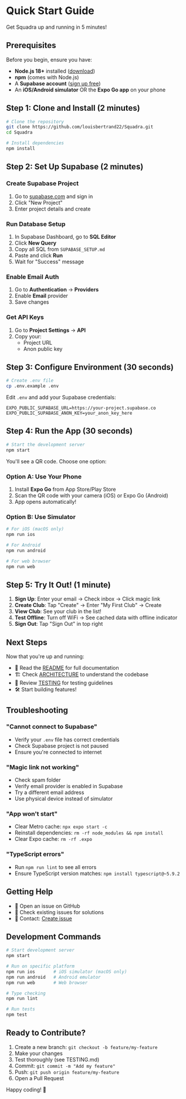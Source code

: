 # Quick Start Guide

Get Squadra up and running in 5 minutes!

## Prerequisites

Before you begin, ensure you have:
- **Node.js 18+** installed ([download](https://nodejs.org/))
- **npm** (comes with Node.js)
- A **Supabase account** ([sign up free](https://supabase.com))
- An **iOS/Android simulator** OR the **Expo Go app** on your phone

## Step 1: Clone and Install (2 minutes)

```bash
# Clone the repository
git clone https://github.com/louisbertrand22/Squadra.git
cd Squadra

# Install dependencies
npm install
```

## Step 2: Set Up Supabase (2 minutes)

### Create Supabase Project

1. Go to [supabase.com](https://supabase.com) and sign in
2. Click "New Project"
3. Enter project details and create

### Run Database Setup

1. In Supabase Dashboard, go to **SQL Editor**
2. Click **New Query**
3. Copy all SQL from `SUPABASE_SETUP.md`
4. Paste and click **Run**
5. Wait for "Success" message

### Enable Email Auth

1. Go to **Authentication** → **Providers**
2. Enable **Email** provider
3. Save changes

### Get API Keys

1. Go to **Project Settings** → **API**
2. Copy your:
   - Project URL
   - Anon public key

## Step 3: Configure Environment (30 seconds)

```bash
# Create .env file
cp .env.example .env
```

Edit `.env` and add your Supabase credentials:

```env
EXPO_PUBLIC_SUPABASE_URL=https://your-project.supabase.co
EXPO_PUBLIC_SUPABASE_ANON_KEY=your_anon_key_here
```

## Step 4: Run the App (30 seconds)

```bash
# Start the development server
npm start
```

You'll see a QR code. Choose one option:

### Option A: Use Your Phone
1. Install **Expo Go** from App Store/Play Store
2. Scan the QR code with your camera (iOS) or Expo Go (Android)
3. App opens automatically!

### Option B: Use Simulator
```bash
# For iOS (macOS only)
npm run ios

# For Android
npm run android

# For web browser
npm run web
```

## Step 5: Try It Out! (1 minute)

1. **Sign Up**: Enter your email → Check inbox → Click magic link
2. **Create Club**: Tap "Create" → Enter "My First Club" → Create
3. **View Club**: See your club in the list!
4. **Test Offline**: Turn off WiFi → See cached data with offline indicator
5. **Sign Out**: Tap "Sign Out" in top right

## Next Steps

Now that you're up and running:

- 📖 Read the [README](README.md) for full documentation
- 🏗️ Check [ARCHITECTURE](ARCHITECTURE.md) to understand the codebase
- 🧪 Review [TESTING](TESTING.md) for testing guidelines
- 🛠️ Start building features!

## Troubleshooting

### "Cannot connect to Supabase"
- Verify your `.env` file has correct credentials
- Check Supabase project is not paused
- Ensure you're connected to internet

### "Magic link not working"
- Check spam folder
- Verify email provider is enabled in Supabase
- Try a different email address
- Use physical device instead of simulator

### "App won't start"
- Clear Metro cache: `npx expo start -c`
- Reinstall dependencies: `rm -rf node_modules && npm install`
- Clear Expo cache: `rm -rf .expo`

### "TypeScript errors"
- Run `npm run lint` to see all errors
- Ensure TypeScript version matches: `npm install typescript@~5.9.2`

## Getting Help

- 📝 Open an issue on GitHub
- 💬 Check existing issues for solutions
- 📧 Contact: [Create issue](https://github.com/louisbertrand22/Squadra/issues)

## Development Commands

```bash
# Start development server
npm start

# Run on specific platform
npm run ios       # iOS simulator (macOS only)
npm run android   # Android emulator
npm run web       # Web browser

# Type checking
npm run lint

# Run tests
npm test
```

## Ready to Contribute?

1. Create a new branch: `git checkout -b feature/my-feature`
2. Make your changes
3. Test thoroughly (see TESTING.md)
4. Commit: `git commit -m "Add my feature"`
5. Push: `git push origin feature/my-feature`
6. Open a Pull Request

Happy coding! 🚀
